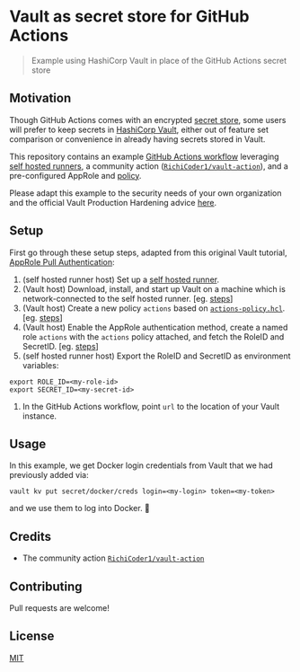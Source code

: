 # Vault as secret store for GitHub Actions
> Example using HashiCorp Vault in place of the GitHub Actions secret store

## Motivation

Though GitHub Actions comes with an encrypted [secret store](https://help.github.com/en/actions/configuring-and-managing-workflows/creating-and-storing-encrypted-secrets), some users will prefer to keep secrets in [HashiCorp Vault](https://www.vaultproject.io/), either out of feature set comparison or convenience in already having secrets stored in Vault.

This repository contains an example [GitHub Actions workflow](.github/workflows/build.yml) leveraging [self hosted runners](https://help.github.com/en/actions/hosting-your-own-runners/about-self-hosted-runners), a community action ([`RichiCoder1/vault-action`](https://github.com/RichiCoder1/vault-action)), and a pre-configured AppRole and [policy](actions-policy.hcl).

Please adapt this example to the security needs of your own organization and the official Vault Production Hardening advice [here](https://learn.hashicorp.com/vault/operations/production-hardening).

## Setup

First go through these setup steps, adapted from this original Vault tutorial, [AppRole Pull Authentication](https://learn.hashicorp.com/vault/developer/approle):
1. (self hosted runner host) Set up a [self hosted runner](https://help.github.com/en/actions/hosting-your-own-runners/about-self-hosted-runners).
1. (Vault host) Download, install, and start up Vault on a machine which is network-connected to the self hosted runner. [eg. [steps](https://learn.hashicorp.com/vault/operations/ops-deployment-guide)]
1. (Vault host) Create a new policy `actions` based on [`actions-policy.hcl`](actions-policy.hcl). [eg. [steps](https://www.vaultproject.io/docs/concepts/policies#creating-policies)]
1. (Vault host) Enable the AppRole authentication method, create a named role `actions` with the `actions` policy attached, and fetch the RoleID and SecretID. [eg. [steps](https://www.vaultproject.io/docs/auth/approle#via-the-cli-1)]
1. (self hosted runner host) Export the RoleID and SecretID as environment variables:

```
export ROLE_ID=<my-role-id>
export SECRET_ID=<my-secret-id>
```
1. In the GitHub Actions workflow, point `url` to the location of your Vault instance.

## Usage

In this example, we get Docker login credentials from Vault that we had previously added via:

```
vault kv put secret/docker/creds login=<my-login> token=<my-token>
```

and we use them to log into Docker. 🎉

## Credits
- The community action [`RichiCoder1/vault-action`](https://github.com/RichiCoder1/vault-action)

## Contributing

Pull requests are welcome!

## License

[MIT](LICENSE)